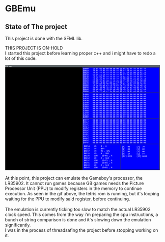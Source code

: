# GBEmu

## State of The project

This project is done with the SFML lib.

THIS PROJECT IS ON-HOLD\
I started this project before learning proper c++ and i might have to redo a lot of this code.


![Gif](/images/gif1.gif)


At this point, this project can emulate the Gameboy's processor, the LR35902. It cannot run games because GB games needs the Picture Processor Unit (PPU)
to modify registers in the memory to continue execution. As seen in the gif above, the tetris rom is running, but it's looping waiting for the PPU to modify said register,
before continuing.\
\
The emulation is currently ticking too slow to match the actual LR35902 clock speed. This comes from the way i'm preparing the cpu instructions, 
a bunch of string comparison is done and it's slowing down the emulation significantly.\
I was in the process of threadsafing the project before stopping working on it. 
